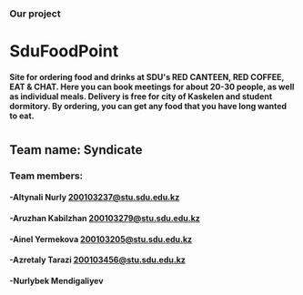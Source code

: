 ### Our project
# SduFoodPoint
#### Site for ordering food and drinks at SDU's RED CANTEEN, RED COFFEE, EAT & CHAT. Here you can book meetings for about 20-30 people, as well as individual meals. Delivery is free for city of Kaskelen and student dormitory. By ordering, you can get any food that you have long wanted to eat.
#
## Team name: Syndicate
### Team members: 
#### -Altynali Nurly 200103237@stu.sdu.edu.kz
#### -Aruzhan Kabilzhan 200103279@stu.sdu.edu.kz
#### -Ainel Yermekova  200103205@stu.sdu.edu.kz
#### -Azretaly Tarazi 200103456@stu.sdu.edu.kz
#### -Nurlybek Mendigaliyev
